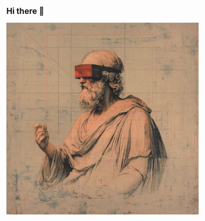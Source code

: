 ## Hi there 👋

<img src="https://github.com/me-key-0/me-key-0/blob/main/bg.jpg" alt="Banner of a developer sitting in front of a desk">
<!--
**me-key-0/me-key-0** is a ✨ _special_ ✨ repository because its `README.md` (this file) appears on your GitHub profile.

Here are some ideas to get you started:

- 🔭 I’m currently working on ...
- 🌱 I’m currently learning ...
- 👯 I’m looking to collaborate on ...
- 🤔 I’m looking for help with ...
- 💬 Ask me about ...
- 📫 How to reach me: ...
- 😄 Pronouns: ...
- ⚡ Fun fact: ...
-->
